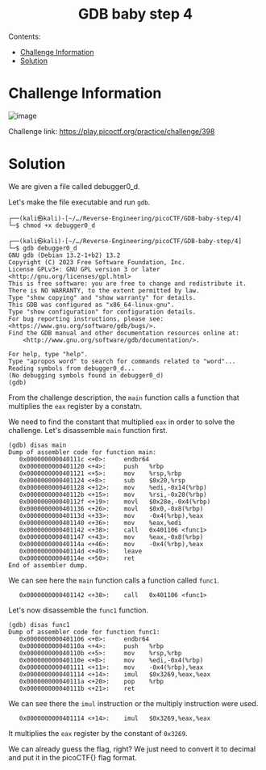 <h1 align="center">GDB baby step 4</h1>

Contents:
- [Challenge Information](#challenge-information)
- [Solution](#solution)

# Challenge Information

![image](https://github.com/user-attachments/assets/efb7ce7a-e512-4914-b0eb-5d8e2242efa7)

Challenge link: https://play.picoctf.org/practice/challenge/398

# Solution

We are given a file called debugger0_d.

Let's make the file executable and run `gdb`.

```
┌──(kali㉿kali)-[~/…/Reverse-Engineering/picoCTF/GDB-baby-step/4]
└─$ chmod +x debugger0_d
                                                                                              
┌──(kali㉿kali)-[~/…/Reverse-Engineering/picoCTF/GDB-baby-step/4]
└─$ gdb debugger0_d 
GNU gdb (Debian 13.2-1+b2) 13.2
Copyright (C) 2023 Free Software Foundation, Inc.
License GPLv3+: GNU GPL version 3 or later <http://gnu.org/licenses/gpl.html>
This is free software: you are free to change and redistribute it.
There is NO WARRANTY, to the extent permitted by law.
Type "show copying" and "show warranty" for details.
This GDB was configured as "x86_64-linux-gnu".
Type "show configuration" for configuration details.
For bug reporting instructions, please see:
<https://www.gnu.org/software/gdb/bugs/>.
Find the GDB manual and other documentation resources online at:
    <http://www.gnu.org/software/gdb/documentation/>.

For help, type "help".
Type "apropos word" to search for commands related to "word"...
Reading symbols from debugger0_d...
(No debugging symbols found in debugger0_d)
(gdb)
```

From the challenge description, the `main` function calls a function that multiplies the `eax` register by a constatn.

We need to find the constant that multiplied `eax` in order to solve the challenge. Let's disassemble `main` function first.

```
(gdb) disas main
Dump of assembler code for function main:
   0x000000000040111c <+0>:     endbr64
   0x0000000000401120 <+4>:     push   %rbp
   0x0000000000401121 <+5>:     mov    %rsp,%rbp
   0x0000000000401124 <+8>:     sub    $0x20,%rsp
   0x0000000000401128 <+12>:    mov    %edi,-0x14(%rbp)
   0x000000000040112b <+15>:    mov    %rsi,-0x20(%rbp)
   0x000000000040112f <+19>:    movl   $0x28e,-0x4(%rbp)
   0x0000000000401136 <+26>:    movl   $0x0,-0x8(%rbp)
   0x000000000040113d <+33>:    mov    -0x4(%rbp),%eax
   0x0000000000401140 <+36>:    mov    %eax,%edi
   0x0000000000401142 <+38>:    call   0x401106 <func1>
   0x0000000000401147 <+43>:    mov    %eax,-0x8(%rbp)
   0x000000000040114a <+46>:    mov    -0x4(%rbp),%eax
   0x000000000040114d <+49>:    leave
   0x000000000040114e <+50>:    ret
End of assembler dump.
```

We can see here the `main` function calls a function called `func1`.

```
   0x0000000000401142 <+38>:    call   0x401106 <func1>
```

Let's now disassemble the `func1` function.

```
(gdb) disas func1
Dump of assembler code for function func1:
   0x0000000000401106 <+0>:     endbr64
   0x000000000040110a <+4>:     push   %rbp
   0x000000000040110b <+5>:     mov    %rsp,%rbp
   0x000000000040110e <+8>:     mov    %edi,-0x4(%rbp)
   0x0000000000401111 <+11>:    mov    -0x4(%rbp),%eax
   0x0000000000401114 <+14>:    imul   $0x3269,%eax,%eax
   0x000000000040111a <+20>:    pop    %rbp
   0x000000000040111b <+21>:    ret
```

We can see there the `imul` instruction or the multiply instruction were used.

```
   0x0000000000401114 <+14>:    imul   $0x3269,%eax,%eax
```

It multiplies the `eax` register by the constant of `0x3269`.

We can already guess the flag, right? We just need to convert it to decimal and put it in the picoCTF{} flag format.
